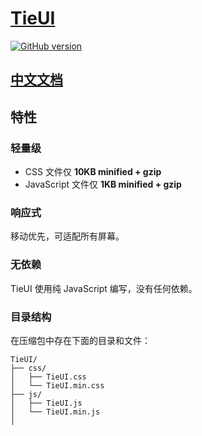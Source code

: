 # [TieUI](httpS://www.fntie.com/TieUI)

[![GitHub version](https://badge.fury.io/gh/zdhxiong%2Fmdui.svg)](https://badge.fury.io/gh/zdhxiong%2Fmdui)

## [中文文档](https://www.fntie.com/TieUI/docs)

## 特性

### 轻量级

- CSS 文件仅 **10KB minified + gzip**
- JavaScript 文件仅 **1KB minified + gzip**

### 响应式

移动优先，可适配所有屏幕。

### 无依赖

TieUI 使用纯 JavaScript 编写，没有任何依赖。

### 目录结构

在压缩包中存在下面的目录和文件：

```
TieUI/
├── css/
│   ├── TieUI.css
│   └── TieUI.min.css
├── js/
│   ├── TieUI.js
│   └── TieUI.min.js
│   
